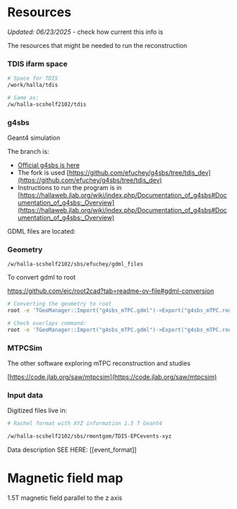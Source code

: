 # Resources

*Updated: 06/23/2025* - check how current this info is 

The resources that might be needed to run the reconstruction

### TDIS ifarm space

```bash
# Space for TDIS
/work/halla/tdis

# Same as: 
/w/halla-scshelf2102/tdis
```

### g4sbs

Geant4 simulation

The branch is:

- [Official g4sbs is here](https://github.com/JeffersonLab/g4sbs)
- The fork is used [https://github.com/efuchey/g4sbs/tree/tdis_dev](https://github.com/efuchey/g4sbs/tree/tdis_dev)
- Instructions to run the program is in [https://hallaweb.jlab.org/wiki/index.php/Documentation_of_g4sbs#Documentation_of_g4sbs:_Overview](https://hallaweb.jlab.org/wiki/index.php/Documentation_of_g4sbs#Documentation_of_g4sbs:_Overview)

GDML files are located:


### Geometry

```
/w/halla-scshelf2102/sbs/efuchey/gdml_files
```

To convert gdml to root

https://github.com/eic/root2cad?tab=readme-ov-file#gdml-conversion

```bash
# Converting the geometry to root
root -e 'TGeoManager::Import("g4sbs_mTPC.gdml")->Export("g4sbs_mTPC.root")'

# Check overlaps command:
root -e 'TGeoManager::Import("g4sbs_mTPC.gdml")->Export("g4sbs_mTPC.root"); gGeoManager->CheckOverlaps(0.00000001); gGeoManager->PrintOverlaps();'
```


### MTPCSim

The other software exploring mTPC reconstruction and studies

[https://code.jlab.org/saw/mtpcsim](https://code.jlab.org/saw/mtpcsim)


### Input data


Digitized files live in:
```bash 
# Rachel format with XYZ information 1.5 T Geant4

/w/halla-scshelf2102/sbs/rmontgom/TDIS-EPCevents-xyz


```

Data description SEE HERE: [[event_format]]

# Magnetic field map

1.5T magnetic field parallel to the z axis
